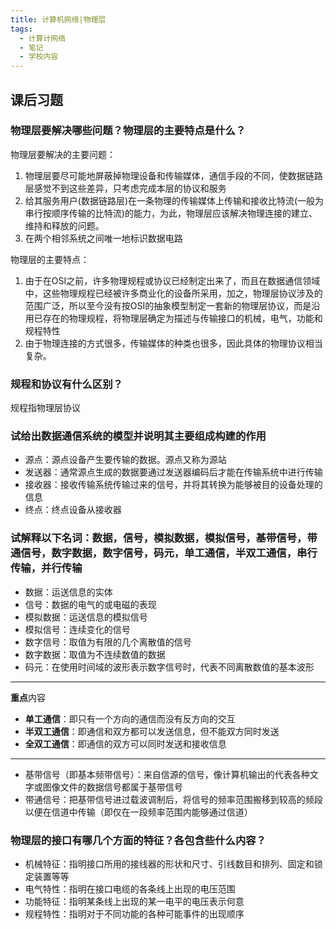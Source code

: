 ```yaml
---
title: 计算机网络|物理层
tags:
  - 计算计网络
  - 笔记
  - 学校内容
---
```


## 课后习题

### 物理层要解决哪些问题？物理层的主要特点是什么？

物理层要解决的主要问题：

1. 物理层要尽可能地屏蔽掉物理设备和传输媒体，通信手段的不同，使数据链路层感觉不到这些差异，只考虑完成本层的协议和服务
2. 给其服务用户(数据链路层)在一条物理的传输媒体上传输和接收比特流(一般为串行按顺序传输的比特流)的能力，为此，物理层应该解决物理连接的建立、维持和释放的问题。
3. 在两个相邻系统之间唯一地标识数据电路

物理层的主要特点：

1. 由于在OSI之前，许多物理规程或协议已经制定出来了，而且在数据通信领域中，这些物理规程已经被许多商业化的设备所采用，加之，物理层协议涉及的范围广泛，所以至今没有按OSI的抽象模型制定一套新的物理层协议，而是沿用已存在的物理规程，将物理层确定为描述与传输接口的机械，电气，功能和规程特性
2. 由于物理连接的方式很多，传输媒体的种类也很多，因此具体的物理协议相当复杂。

### 规程和协议有什么区别？

规程指物理层协议

### 试给出数据通信系统的模型并说明其主要组成构建的作用

- 源点：源点设备产生要传输的数据。源点又称为源站
- 发送器：通常源点生成的数据要通过发送器编码后才能在传输系统中进行传输
- 接收器：接收传输系统传输过来的信号，并将其转换为能够被目的设备处理的信息
- 终点：终点设备从接收器

### 试解释以下名词：数据，信号，模拟数据，模拟信号，基带信号，带通信号，数字数据，数字信号，码元，单工通信，半双工通信，串行传输，并行传输

- 数据：运送信息的实体
- 信号：数据的电气的或电磁的表现
- 模拟数据：运送信息的模拟信号
- 模拟信号：连续变化的信号
- 数字信号：取值为有限的几个离散值的信号
- 数字数据：取值为不连续数值的数据
- 码元：在使用时间域的波形表示数字信号时，代表不同离散数值的基本波形

---

**重点**内容

- **单工通信**：即只有一个方向的通信而没有反方向的交互
- **半双工通信**：即通信和双方都可以发送信息，但不能双方同时发送
- **全双工通信**：即通信的双方可以同时发送和接收信息

---

- 基带信号（即基本频带信号）：来自信源的信号，像计算机输出的代表各种文字或图像文件的数据信号都属于基带信号
- 带通信号：把基带信号进过载波调制后，将信号的频率范围搬移到较高的频段以便在信道中传输（即仅在一段频率范围内能够通过信道）

### 物理层的接口有哪几个方面的特征？各包含些什么内容？

- 机械特征：指明接口所用的接线器的形状和尺寸、引线数目和排列、固定和锁定装置等等
- 电气特性：指明在接口电缆的各条线上出现的电压范围
- 功能特征：指明某条线上出现的某一电平的电压表示何意
- 规程特性：指明对于不同功能的各种可能事件的出现顺序


